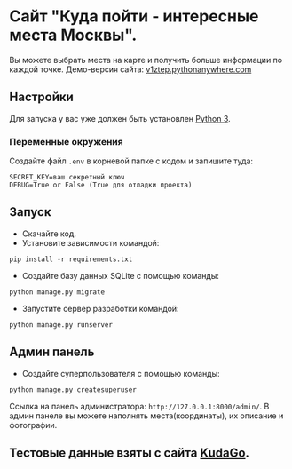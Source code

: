 # Сайт "Куда пойти - интересные места Москвы".

Вы можете выбрать места на карте и получить больше информации по каждой точке.
Демо-версия сайта: [v1ztep.pythonanywhere.com](https://v1ztep.pythonanywhere.com/)

## Настройки

Для запуска у вас уже должен быть установлен [Python 3](https://www.python.org/downloads/release/python-379/).

### Переменные окружения


Создайте файл `.env` в корневой папке с кодом и запишите туда:
```
SECRET_KEY=ваш секретный ключ
DEBUG=True or False (True для отладки проекта)
```

## Запуск

- Скачайте код.
- Установите зависимости командой:
```
pip install -r requirements.txt
```
- Создайте базу данных SQLite с помощью команды:
```
python manage.py migrate
```
- Запустите сервер разработки командой: 
```
python manage.py runserver
```
## Админ панель

- Создайте суперпользователя с помощью команды:
```
python manage.py createsuperuser
```
Ссылка на панель администратора: `http://127.0.0.1:8000/admin/`. 
В админ панеле вы можете наполнять места(координаты), их описание и фотографии.

## Тестовые данные взяты с сайта [KudaGo](https://kudago.com/).
